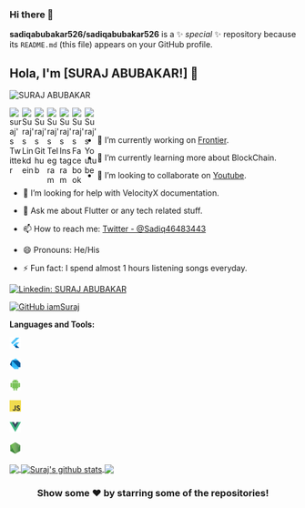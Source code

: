 ### Hi there 👋


**sadiqabubakar526/sadiqabubakar526** is a ✨ _special_ ✨ repository because its `README.md` (this file) appears on your GitHub profile.



## Hola, I'm [SURAJ ABUBAKAR!] 👋

<p align="left"> <img src="https://komarev.com/ghpvc/?username=sadiqabubakar526&label=Views&color=blue&style=plastic" alt="SURAJ ABUBAKAR" /> </p>

<a href="https://twitter.com/Sadiq46483443">

  <img align="left" alt="suraj's Twitter" width="22px" src="https://cdn.jsdelivr.net/npm/simple-icons@v3/icons/twitter.svg" />

</a>

<a href="https://linkedin.com/in/Surajabubakar">

  <img align="left" alt="Suraj's Linkdein" width="22px" src="https://cdn.jsdelivr.net/npm/simple-icons@v3/icons/linkedin.svg" />

</a>

<a href="https://github.com/sadiqabubakar526">

  <img align="left" alt="Suraj's Github" width="22px" src="https://cdn.jsdelivr.net/npm/simple-icons@v3/icons/github.svg" />

</a>

<a href="https://t.me/Drain45">

  <img align="left" alt="Suraj's Telegram" width="22px" src="https://cdn.jsdelivr.net/npm/simple-icons@v3/icons/telegram.svg" />

</a>

<a href="https://instagram.com/Real_dulah_born/">

  <img align="left" alt="Suraj's Instagram" width="22px" src="https://cdn.jsdelivr.net/npm/simple-icons@v3/icons/instagram.svg" />

</a>

<a href="https://www.facebook.com/abubakar.suraj.104418">

  <img align="left" alt="Suraj's Facebook" width="22px" src="https://cdn.jsdelivr.net/npm/simple-icons@v3/icons/facebook.svg" />

</a>



  <img align="left" alt="Suraj's Youtube" width="22px" src="https://cdn.jsdelivr.net/npm/simple-icons@v3/icons/youtube.svg" />

</a>

<br/>

<br/>

- 🔭 I’m currently working on [Frontier](https://frontier.xyz/).

- 🌱 I’m currently learning more about BlockChain.

- 👯 I’m looking to collaborate on [Youtube](https://youtube.com/mtechviral).

- 🤔 I’m looking for help with VelocityX documentation.

- 💬 Ask me about Flutter or any tech related stuff.

- 📫 How to reach me: [Twitter - @Sadiq46483443](https://twitter.com/Sadiq46483443)

- 😄 Pronouns: He/His

- ⚡ Fun fact: I spend almost 1 hours listening songs everyday.



[![Linkedin: SURAJ ABUBAKAR](https://img.shields.io/badge/-surajabubakar-blue?style=flat-square&logo=Linkedin&logoColor=white&link=https://www.linkedin.com/in/imthepk/)](https://www.linkedin.com/in/Suraj_Abubakar/)

[![GitHub iamSuraj](https://img.shields.io/github/followers/sadiqabubakar526?label=follow&style=social)](https://github.com/sadiqabubakar526)

**Languages and Tools:**  

<code><img height="20" src="https://raw.githubusercontent.com/github/explore/80688e429a7d4ef2fca1e82350fe8e3517d3494d/topics/flutter/flutter.png"></code>

<code><img height="20" src="https://raw.githubusercontent.com/github/explore/80688e429a7d4ef2fca1e82350fe8e3517d3494d/topics/dart/dart.png"></code>

<code><img height="20" src="https://raw.githubusercontent.com/github/explore/80688e429a7d4ef2fca1e82350fe8e3517d3494d/topics/android/android.png"></code>

<code><img height="20" src="https://raw.githubusercontent.com/github/explore/80688e429a7d4ef2fca1e82350fe8e3517d3494d/topics/javascript/javascript.png"></code>

<code><img height="20" src="https://raw.githubusercontent.com/github/explore/80688e429a7d4ef2fca1e82350fe8e3517d3494d/topics/vue/vue.png"></code>

<code><img height="20" src="https://raw.githubusercontent.com/github/explore/80688e429a7d4ef2fca1e82350fe8e3517d3494d/topics/nodejs/nodejs.png"></code>    

<a href="https://github.com/sadiqabubakar526">

  <img align="center" src="https://github-readme-stats.vercel.app/api/top-langs/?username=sadiqabubakar526&theme=light&hide_langs_below=1" />

</a>

<a href="https://github.com/sadiqabubakar526">

 <img align="center" src="https://github-readme-stats.vercel.app/api?username=sadiqabubakar526&show_icons=true&theme=light&line_height=27" alt="Suraj's github stats"/>

</a>

<a href="https://github.com/sadiqabubakar526/FlutterExampleApps">

  <img align="center" src="https://github-readme-stats.vercel.app/api/pin/?username=sadiqabubakar526&repo=FlutterExampleApps&theme=light" />

</a>







</a>

<div align="center">

### Show some ❤️ by starring some of the repositories!

</div>

